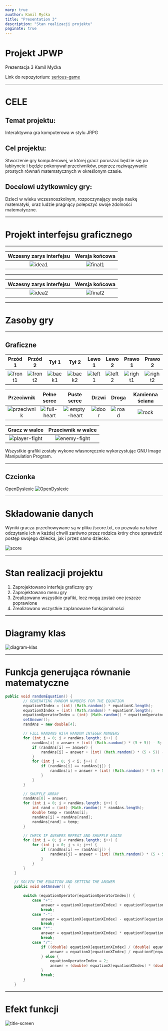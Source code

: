 ```yaml
---
marp: true
auuthor: Kamil Myćka
title: "Presentation 3"
description: "Stan realizacji projektu"
paginate: true
---
```


# Projekt JPWP
Prezentacja 3
Kamil Myćka

Link do repozytorium: [serious-game](https://github.com/Mordimmer/serious-game.git)

---

# CELE

## Temat projektu:
Interaktywna gra komputerowa w stylu JRPG

## Cel projektu:
Stworzenie gry komputerowej, w której gracz poruszać będzie się po labiryncie i będzie pokonywał przeciwników, poprzez roziwązywanie prostych równań matematycznych w określonym czasie. 

## Docelowi użytkownicy gry: 
Dzieci w wieku wczesnoszkolnym, rozpoczynający swoja naukę matematyki, oraz ludzie pragnący polepszyć swoje zdolności matematyczne.

---

# Projekt interfejsu graficznego

---

Wczesny zarys interfejsu | Wersja końcowa
:-------------------------:|:-------------------------:
![idea1](Pictures/early-game-idea1.png) | ![final1](Pictures/final-fight.png)

---

Wczesny zarys interfejsu | Wersja końcowa
:-------------------------:|:-------------------------:
![idea2](Pictures/early-game-idea2.png) | ![final2](Pictures/final-map.png)

---

# Zasoby gry

---

## Graficzne

Przód 1 | Przód 2 | Tył 1 | Tył 2 | Lewo 1 | Lewo 2 | Prawo 1 | Prawo 2
:-----:|:------:|:-----:|:-----:|:-----:|:-----:|:------:|:------:
![front1](game/src/entity/res/pc-front-1.png)|![front2](game/src/entity/res/pc-front-2.png)|![back1](game/src/entity/res/pc-back-1.png)|![back2](game/src/entity/res/pc-back-2.png)|![left1](game/src/entity/res/pc-left-1.png)|![left2](game/src/entity/res/pc-left-2.png)|![right1](game/src/entity/res/pc-right-1.png)|![right2](game/src/entity/res/pc-right-2.png)  

Przeciwnik |Pełne serce | Puste serce | Drzwi | Droga | Kamienna ściana
:-----:|:-----:|:------:|:------:|:------:|:------:
![przeciwnik](game/src/object/res/enemy-front-1.png)|![full-heart](game/src/object/heart.png)|![empty-heart](game/src/object/heart-empty.png)|![door](game/src/object/res/door.png)|![road](game/src/tile/res/road.png)|![rock](game/src/tile/res/rock.png)

Gracz w walce | Przeciwnik w walce
:-----:|:-----:
![player-fight](game/src/main/pc-front.png)|![enemy-fight](game/src/main/enemy-front.png)

Wszystkie grafiki zostały wykone własnoręcznie wykorzystując GNU Image Manipulation Program.


---

## Czcionka

OpenDyslexic
![OpenDyslexic](Pictures/font.png)

---

# Składowanie danych

Wyniki gracza przechowywane są w pliku /score.txt, co pozwala na łatwe odczytanie ich w każdej chwili zarówno przez rodzica króry chce sprawdzić postęp swojego dziecka, jak i przez samo dziecko.

![score](Pictures/score.png)

--- 

# Stan realizacji projektu
1. Zaprojektowano interfejs graficzny gry
2. Zaprojektowano menu gry
3. Zrealizowano wszystkie grafiki, lecz mogą zostać one jeszcze poprawione
4. Zrealizowano wszystkie zaplanowane funkcjonalności

---

# Diagramy klas
![diagram-klas](Pictures/diagram-klas.jpg)

---

# Funkcja generująca równanie matematyczne


```java
public void randomEquation() {
        // GENERATING RANDOM NUMBERS FOR THE EQUATION
        equationYIndex = (int) (Math.random() * equationX.length);
        equationXIndex = (int) (Math.random() * equationY.length);
        equationOperatorIndex = (int) (Math.random() * equationOperator.length);
        setAnswer();
        randAns = new double[4];

        // FILL RANDANS WITH RANDOM INTEGER NUMBERS
        for (int i = 0; i < randAns.length; i++) {
            randAns[i] = answer + (int) (Math.random() * (5 + 5)) - 5;
            if (randAns[i] == answer) {
                randAns[i] = answer + (int) (Math.random() * (5 + 5)) - 5;
            }
            for (int j = 0; j < i; j++) {
                if (randAns[i] == randAns[j]) {
                    randAns[i] = answer + (int) (Math.random() * (5 + 5)) - 5;
                }
            }
        }

        // SHUFFLE ARRAY
        randAns[0] = answer;
        for (int i = 0; i < randAns.length; i++) {
            int rand = (int) (Math.random() * randAns.length);
            double temp = randAns[i];
            randAns[i] = randAns[rand];
            randAns[rand] = temp;
        }

        // CHECK IF ANSWERS REPEAT AND SHUFFLE AGAIN
        for (int i = 0; i < randAns.length; i++) {
            for (int j = 0; j < i; j++) {
                if (randAns[i] == randAns[j]) {
                    randAns[j] = answer + (int) (Math.random() * (5 + 5)) - 5;
                }
            }
        }
    }

    // SOLVIN THE EQUATION AND SETTING THE ANSWER
    public void setAnswer() {

        switch (equationOperator[equationOperatorIndex]) {
            case "+":
                answer = equationX[equationXIndex] + equationY[equationYIndex];
                break;
            case "-":
                answer = equationX[equationXIndex] - equationY[equationYIndex];
                break;
            case "*":
                answer = equationX[equationXIndex] * equationY[equationYIndex];
                break;
            case "/":
                if ((double) equationX[equationXIndex] / (double) equationY[equationYIndex] % 1 == 0) {
                    answer = equationX[equationXIndex] / equationY[equationYIndex];
                } else {
                    equationOperatorIndex = 2;
                    answer = (double) equationX[equationXIndex] * (double) equationY[equationYIndex];
                }
                break;
        }
    }
```

---

# Efekt funkcji

![title-screen](Pictures/final-fight.png)